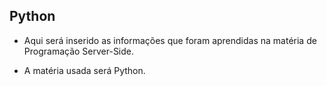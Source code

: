 ## Python 

- Aqui será inserido as informações que foram aprendidas na matéria de Programação Server-Side. 

- A matéria usada será Python. 